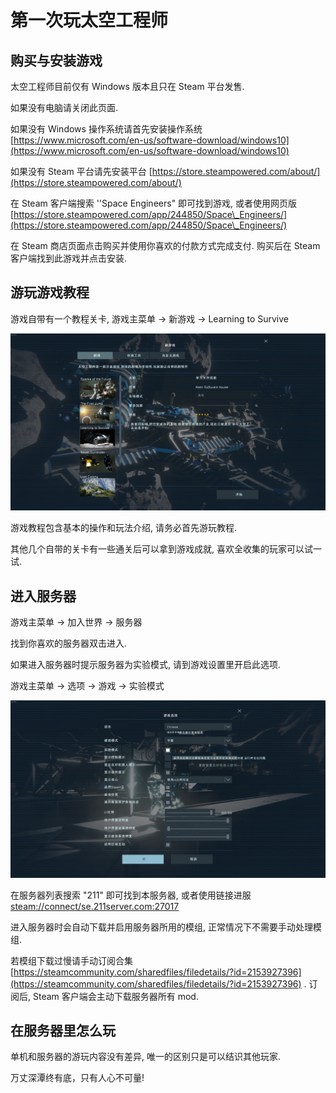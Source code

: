 # 第一次玩太空工程师

## 购买与安装游戏

太空工程师目前仅有 Windows 版本且只在 Steam 平台发售.

如果没有电脑请关闭此页面.

如果没有 Windows 操作系统请首先安装操作系统 [https://www.microsoft.com/en-us/software-download/windows10](https://www.microsoft.com/en-us/software-download/windows10)

如果没有 Steam 平台请先安装平台 [https://store.steampowered.com/about/](https://store.steampowered.com/about/)

在 Steam 客户端搜索 ''Space Engineers" 即可找到游戏, 或者使用网页版 [https://store.steampowered.com/app/244850/Space\_Engineers/](https://store.steampowered.com/app/244850/Space\_Engineers/)

在 Steam 商店页面点击购买并使用你喜欢的付款方式完成支付. 购买后在 Steam 客户端找到此游戏并点击安装.

## 游玩游戏教程

游戏自带有一个教程关卡, 游戏主菜单 -> 新游戏 -> Learning to Survive

![](../.gitbook/assets/image.png)

游戏教程包含基本的操作和玩法介绍, 请务必首先游玩教程.

其他几个自带的关卡有一些通关后可以拿到游戏成就, 喜欢全收集的玩家可以试一试.

## 进入服务器

游戏主菜单 -> 加入世界 -> 服务器

找到你喜欢的服务器双击进入.

如果进入服务器时提示服务器为实验模式, 请到游戏设置里开启此选项.

游戏主菜单 -> 选项 -> 游戏 -> 实验模式

![](<../.gitbook/assets/image (1).png>)

在服务器列表搜索 "211" 即可找到本服务器, 或者使用链接进服 [steam://connect/se.211server.com:27017](steam://connect/se.211server.com:27017)

进入服务器时会自动下载并启用服务器所用的模组, 正常情况下不需要手动处理模组.

若模组下载过慢请手动订阅合集 [https://steamcommunity.com/sharedfiles/filedetails/?id=2153927396](https://steamcommunity.com/sharedfiles/filedetails/?id=2153927396) . 订阅后, Steam 客户端会主动下载服务器所有 mod.

## 在服务器里怎么玩

单机和服务器的游玩内容没有差异, 唯一的区别只是可以结识其他玩家.

万丈深潭终有底，只有人心不可量!
